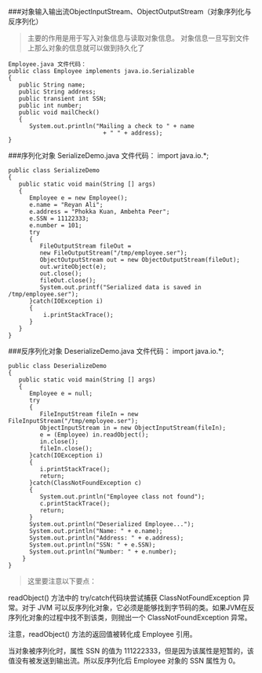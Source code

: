 ###对象输入输出流ObjectInputStream、ObjectOutputStream（对象序列化与反序列化）
>主要的作用是用于写入对象信息与读取对象信息。 对象信息一旦写到文件上那么对象的信息就可以做到持久化了

	Employee.java 文件代码：
	public class Employee implements java.io.Serializable
	{
	   public String name;
	   public String address;
	   public transient int SSN;
	   public int number;
	   public void mailCheck()
	   {
	      System.out.println("Mailing a check to " + name
	                           + " " + address);
	}

###序列化对象
	SerializeDemo.java 文件代码：
	import java.io.*;
 
	public class SerializeDemo
	{
	   public static void main(String [] args)
	   {
	      Employee e = new Employee();
	      e.name = "Reyan Ali";
	      e.address = "Phokka Kuan, Ambehta Peer";
	      e.SSN = 11122333;
	      e.number = 101;
	      try
	      {
	         FileOutputStream fileOut =
	         new FileOutputStream("/tmp/employee.ser");
	         ObjectOutputStream out = new ObjectOutputStream(fileOut);
	         out.writeObject(e);
	         out.close();
	         fileOut.close();
	         System.out.printf("Serialized data is saved in /tmp/employee.ser");
	      }catch(IOException i)
	      {
	          i.printStackTrace();
	      }
	   }
	}
###反序列化对象
	DeserializeDemo.java 文件代码：
	import java.io.*;
 
	public class DeserializeDemo
	{
	   public static void main(String [] args)
	   {
	      Employee e = null;
	      try
	      {
	         FileInputStream fileIn = new FileInputStream("/tmp/employee.ser");
	         ObjectInputStream in = new ObjectInputStream(fileIn);
	         e = (Employee) in.readObject();
	         in.close();
	         fileIn.close();
	      }catch(IOException i)
	      {
	         i.printStackTrace();
	         return;
	      }catch(ClassNotFoundException c)
	      {
	         System.out.println("Employee class not found");
	         c.printStackTrace();
	         return;
	      }
	      System.out.println("Deserialized Employee...");
	      System.out.println("Name: " + e.name);
	      System.out.println("Address: " + e.address);
	      System.out.println("SSN: " + e.SSN);
	      System.out.println("Number: " + e.number);
	    }
	}
>这里要注意以下要点：

readObject() 方法中的 try/catch代码块尝试捕获 ClassNotFoundException 异常。对于 JVM 可以反序列化对象，它必须是能够找到字节码的类。如果JVM在反序列化对象的过程中找不到该类，则抛出一个 ClassNotFoundException 异常。

注意，readObject() 方法的返回值被转化成 Employee 引用。

当对象被序列化时，属性 SSN 的值为 111222333，但是因为该属性是短暂的，该值没有被发送到输出流。所以反序列化后 Employee 对象的 SSN 属性为 0。
